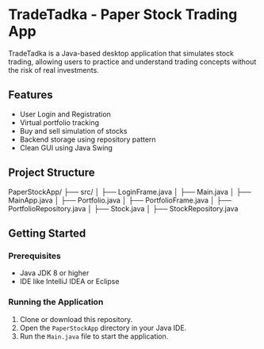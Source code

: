# TradeTadka - Paper Stock Trading App

TradeTadka is a Java-based desktop application that simulates stock trading, allowing users to practice and understand trading concepts without the risk of real investments.

## Features

- User Login and Registration
- Virtual portfolio tracking
- Buy and sell simulation of stocks
- Backend storage using repository pattern
- Clean GUI using Java Swing

## Project Structure

PaperStockApp/
├── src/
│ ├── LoginFrame.java
│ ├── Main.java
│ ├── MainApp.java
│ ├── Portfolio.java
│ ├── PortfolioFrame.java
│ ├── PortfolioRepository.java
│ ├── Stock.java
│ ├── StockRepository.java


## Getting Started

### Prerequisites

- Java JDK 8 or higher
- IDE like IntelliJ IDEA or Eclipse

### Running the Application

1. Clone or download this repository.
2. Open the `PaperStockApp` directory in your Java IDE.
3. Run the `Main.java` file to start the application.


